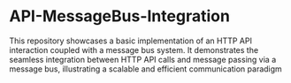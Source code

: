# API-MessageBus-Integration

This repository showcases a basic implementation of an HTTP API interaction coupled with a message bus system. It demonstrates the seamless integration between HTTP API calls and message passing via a message bus, illustrating a scalable and efficient communication paradigm